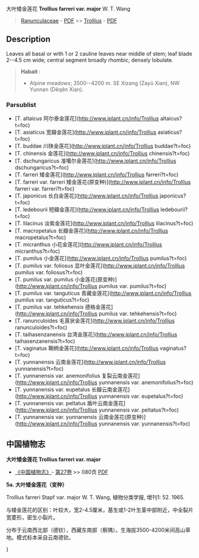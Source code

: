 大叶矮金莲花 **Trollius farreri var. major** W. T. Wang

> [Ranunculaceae](http://www.iplant.cn/info/Ranunculaceae?t=foc) - [PDF](http://www.iplant.cn/foc/pdf/Ranunculaceae.pdf) >> [Trollius](http://www.iplant.cn/info/Trollius?t=foc) - [PDF](http://www.iplant.cn/foc/pdf/Trollius.pdf)

## Description

Leaves all basal or with 1 or 2 cauline leaves near middle of stem; leaf blade 2--4.5 cm wide; central segment broadly rhombic, densely lobulate.


> **Habait** : 
>* Alpine meadows; 3500--4200 m. SE Xizang (Zayü Xian), NW Yunnan (Dêqên Xian).



### Parsublist

* [T.  altaicus  阿尔泰金莲花](http://www.iplant.cn/info/Trollius altaicus?t=foc)
* [T.  asiaticus  宽瓣金莲花](http://www.iplant.cn/info/Trollius asiaticus?t=foc)
* [T.  buddae  川陕金莲花](http://www.iplant.cn/info/Trollius buddae?t=foc)
* [T.  chinensis  金莲花](http://www.iplant.cn/info/Trollius chinensis?t=foc)
* [T.  dschungaricus  准噶尔金莲花](http://www.iplant.cn/info/Trollius dschungaricus?t=foc)
* [T.  farreri  矮金莲花](http://www.iplant.cn/info/Trollius farreri?t=foc)
* [T.  farreri var. farreri  矮金莲花(原变种)](http://www.iplant.cn/info/Trollius farreri var. farreri?t=foc)
* [T.  japonicus  长白金莲花](http://www.iplant.cn/info/Trollius japonicus?t=foc)
* [T.  ledebourii  短瓣金莲花](http://www.iplant.cn/info/Trollius ledebourii?t=foc)
* [T.  lilacinus  淡紫金莲花](http://www.iplant.cn/info/Trollius lilacinus?t=foc)
* [T.  macropetalus  长瓣金莲花](http://www.iplant.cn/info/Trollius macropetalus?t=foc)
* [T.  micranthus  小花金莲花](http://www.iplant.cn/info/Trollius micranthus?t=foc)
* [T.  pumilus  小金莲花](http://www.iplant.cn/info/Trollius pumilus?t=foc)
* [T.  pumilus var. foliosus  显叶金莲花](http://www.iplant.cn/info/Trollius pumilus var. foliosus?t=foc)
* [T.  pumilus var. pumilus  小金莲花(原变种)](http://www.iplant.cn/info/Trollius pumilus var. pumilus?t=foc)
* [T.  pumilus var. tanguticus  青藏金莲花](http://www.iplant.cn/info/Trollius pumilus var. tanguticus?t=foc)
* [T.  pumilus var. tehkehensis  德格金莲花](http://www.iplant.cn/info/Trollius pumilus var. tehkehensis?t=foc)
* [T.  ranunculoides  毛茛状金莲花](http://www.iplant.cn/info/Trollius ranunculoides?t=foc)
* [T.  taihasenzanensis  台湾金莲花](http://www.iplant.cn/info/Trollius taihasenzanensis?t=foc)
* [T.  vaginatus  鞘柄金莲花](http://www.iplant.cn/info/Trollius vaginatus?t=foc)
* [T.  yunnanensis  云南金莲花](http://www.iplant.cn/info/Trollius yunnanensis?t=foc)
* [T.  yunnanensis var. anemonifolius  复裂云南金莲花](http://www.iplant.cn/info/Trollius yunnanensis var. anemonifolius?t=foc)
* [T.  yunnanensis var. eupetalus  长瓣云南金莲花](http://www.iplant.cn/info/Trollius yunnanensis var. eupetalus?t=foc)
* [T.  yunnanensis var. peltatus  盾叶云南金莲花](http://www.iplant.cn/info/Trollius yunnanensis var. peltatus?t=foc)
* [T.  yunnanensis var. yunnanensis  云南金莲花(原变种)](http://www.iplant.cn/info/Trollius yunnanensis var. yunnanensis?t=foc)

## 中国植物志



**大叶矮金莲花 Trollius farreri var. major**

* [《中国植物志》](http://www.iplant.cn/frps)- [第27卷](http://www.iplant.cn/frps/vol/27) >> 080页 [PDF](http://www.iplant.cn/frps/pdf/27/080.pdf)


**5a. 大叶矮金莲花（变种）**

Trollius farreri Stapf var. major W. T. Wang, 植物分类学报, 增刊1: 52. 1965.

与矮金莲花的区别：叶较大，宽2-4.5厘米，基生或1-2叶生茎中部附近，中全裂片宽菱形，密生小裂片。

分布于云南西北部（德钦），西藏东南部（察隅）。生海拔3500-4200米间高山草地。模式标本采自云南德钦。



}